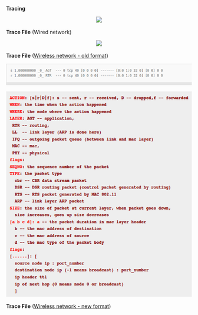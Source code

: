 **Tracing**

<p align="center">
<img src="http://nile.wpi.edu/NS/Figure/fig9.gif">
</p>

**Trace File** (Wired network)

<p align="center">
<img src="http://nile.wpi.edu/NS/Figure/fig13.gif">
</p>

**Trace File** ([Wireless network - old format](http://nsnam.sourceforge.net/wiki/index.php/NS-2_Trace_Formats#Old_Wireless_Trace_Formats))

<p align="center">
<img src="Figures/wireless-trace-old-1.png">
</p>

<p align="center">
<img src="Figures/wireless-trace-old-2.png">
</p>

**Trace File** ([Wireless network - new format](http://nsnam.sourceforge.net/wiki/index.php/NS-2_Trace_Formats#Old_Wireless_Trace_Formats))


